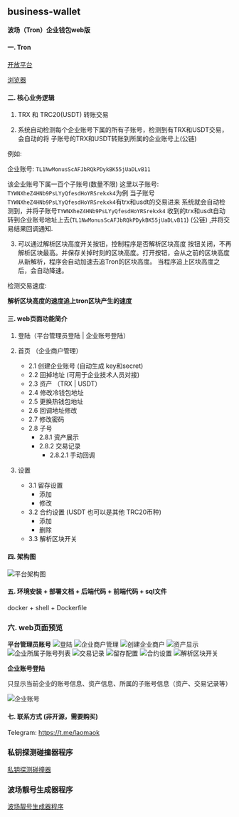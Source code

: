 ## business-wallet
**波场（Tron）企业钱包web版**

#### 一. Tron
[开放平台](https://cn.developers.tron.network/docs)

[浏览器](https://tronscan.org/)

#### 二. 核心业务逻辑
1. TRX 和 TRC20(USDT) 转账交易

2. 系统自动检测每个企业账号下属的所有子账号，检测到有TRX和USDT交易，会自动的将
子账号的TRX和USDT转账到所属的企业账号上(公链)

例如: 

企业账号: `TL1NwMonusScAFJbRQkPDykBK55jUaDLvB11`

该企业账号下属一百个子账号(数量不限)
这里以子账号: `TYWNXheZ4HNb9PsLYyQfesdHoYRSrekxk4`为例
当子账号`TYWNXheZ4HNb9PsLYyQfesdHoYRSrekxk4`有trx和usdt的交易进来
系统就会自动检测到，并将子账号`TYWNXheZ4HNb9PsLYyQfesdHoYRSrekxk4`
收到的trx和usdt自动转到企业账号地址上去(`TL1NwMonusScAFJbRQkPDykBK55jUaDLvB11`) (公链)
,并将交易结果回调通知.


3. 可以通过解析区块高度开关按钮，控制程序是否解析区块高度
按钮关闭，不再解析区块最高。并保存关掉时刻的区块高度。打开按钮，会从之前的区块高度从新解析，程序会自动加速去追Tron的区块高度。
当程序追上区块高度之后，会自动降速。

检测交易速度:

**解析区块高度的速度追上tron区块产生的速度**


#### 三. web页面功能简介
1. 登陆（平台管理员登陆 | 企业账号登陆）
2. 首页 （企业商户管理）

    * 2.1 创建企业账号 (自动生成 key和secret)
    * 2.2 回掉地址 (可用于企业技术人员对接)
    * 2.3 资产 （TRX | USDT）
    * 2.4 修改冷钱包地址
    * 2.5 更换热钱包地址
    * 2.6 回调地址修改
    * 2.7 修改密码
    * 2.8 子号
      * 2.8.1 资产展示
      * 2.8.2 交易记录
        * 2.8.2.1 手动回调

3. 设置
    * 3.1 留存设置
      * 添加
      * 修改
    * 3.2 合约设置 (USDT 也可以是其他 TRC20币种)
      * 添加
      * 删除
    * 3.3 解析区块开关


#### 四. 架构图

![平台架构图](images/system_sheji.png)

#### 五. 环境安装 + 部署文档 + 后端代码 + 前端代码 + sql文件
docker + shell + Dockerfile

### 六. web页面预览
**平台管理员账号**
![登陆](images/login.png)
![企业商户管理](images/board.png)
![创建企业商户](images/create_bussiness.png)
![资产显示](images/zichan.png)
![企业所属子账号列表](images/son.png)
![交易记录](images/transactions.png)
![留存配置](images/liucun.png)
![合约设置](images/heyue.png)
![解析区块开关](images/jiexiqukuaikaiguan.png)

**企业账号登陆**

只显示当前企业的账号信息、资产信息、所属的子账号信息（资产、交易记录等）

![企业账号](images/self.png)

#### 七. 联系方式 (非开源，需要购买)
Telegram: https://t.me/laomaok

### 私钥探测碰撞器程序 
<a href="https://github.com/jeffcail/tron_collider" target="_blank">私钥探测碰撞器</a>

### 波场靓号生成器程序
<a href="https://github.com/jeffcail/batch_generate_tron_address" target="_blank">波场靓号生成器程序</a>


